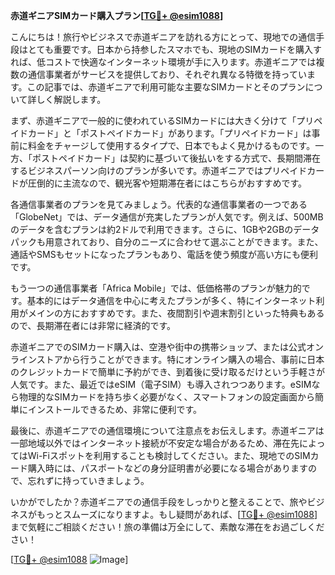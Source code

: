 **赤道ギニアSIMカード購入プラン[[TG💪+ @esim1088](https://t.me/s/esim1088)]**

こんにちは！旅行やビジネスで赤道ギニアを訪れる方にとって、現地での通信手段はとても重要です。日本から持参したスマホでも、現地のSIMカードを購入すれば、低コストで快適なインターネット環境が手に入ります。赤道ギニアでは複数の通信事業者がサービスを提供しており、それぞれ異なる特徴を持っています。この記事では、赤道ギニアで利用可能な主要なSIMカードとそのプランについて詳しく解説します。

まず、赤道ギニアで一般的に使われているSIMカードには大きく分けて「プリペイドカード」と「ポストペイドカード」があります。「プリペイドカード」は事前に料金をチャージして使用するタイプで、日本でもよく見かけるものです。一方、「ポストペイドカード」は契約に基づいて後払いをする方式で、長期間滞在するビジネスパーソン向けのプランが多いです。赤道ギニアではプリペイドカードが圧倒的に主流なので、観光客や短期滞在者にはこちらがおすすめです。

各通信事業者のプランを見てみましょう。代表的な通信事業者の一つである「GlobeNet」では、データ通信が充実したプランが人気です。例えば、500MBのデータを含むプランは約2ドルで利用できます。さらに、1GBや2GBのデータパックも用意されており、自分のニーズに合わせて選ぶことができます。また、通話やSMSもセットになったプランもあり、電話を使う頻度が高い方にも便利です。

もう一つの通信事業者「Africa Mobile」では、低価格帯のプランが魅力的です。基本的にはデータ通信を中心に考えたプランが多く、特にインターネット利用がメインの方におすすめです。また、夜間割引や週末割引といった特典もあるので、長期滞在者には非常に経済的です。

赤道ギニアでのSIMカード購入は、空港や街中の携帯ショップ、または公式オンラインストアから行うことができます。特にオンライン購入の場合、事前に日本のクレジットカードで簡単に予約ができ、到着後に受け取るだけという手軽さが人気です。また、最近ではeSIM（電子SIM）も導入されつつあります。eSIMなら物理的なSIMカードを持ち歩く必要がなく、スマートフォンの設定画面から簡単にインストールできるため、非常に便利です。

最後に、赤道ギニアでの通信環境について注意点をお伝えします。赤道ギニアは一部地域以外ではインターネット接続が不安定な場合があるため、滞在先によってはWi-Fiスポットを利用することも検討してください。また、現地でのSIMカード購入時には、パスポートなどの身分証明書が必要になる場合がありますので、忘れずに持っていきましょう。

いかがでしたか？赤道ギニアでの通信手段をしっかりと整えることで、旅やビジネスがもっとスムーズになりますよ。もし疑問があれば、[[TG💪+ @esim1088](https://t.me/s/esim1088)]まで気軽にご相談ください！旅の準備は万全にして、素敵な滞在をお過ごしください！

[[TG💪+ @esim1088](https://t.me/s/esim1088) ![Image](https://i.postimg.cc/Y0z9fWf4/image.png)]
